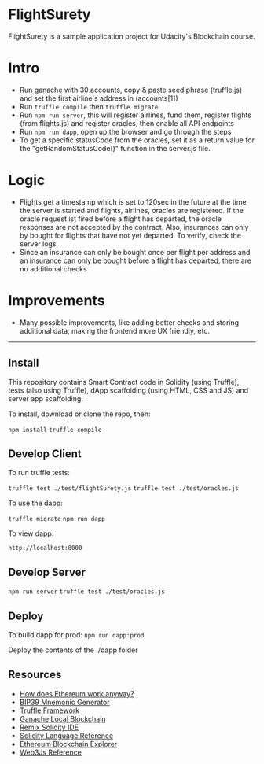# FlightSurety

FlightSurety is a sample application project for Udacity's Blockchain course.

# Intro
- Run ganache with 30 accounts, copy & paste seed phrase (truffle.js) and set the first airline's address in  (accounts[1])
- Run `truffle compile` then `truffle migrate`
- Run `npm run server`, this will register airlines, fund them, register flights (from flights.js) and register oracles, then enable all API endpoints
- Run `npm run dapp`, open up the browser and go through the steps
- To get a specific statusCode from the oracles, set it as a return value for the "getRandomStatusCode()" function in the server.js file.

# Logic
- Flights get a timestamp which is set to 120sec in the future at the time the server is started and flights, airlines, oracles are registered. If the oracle request ist fired before a flight has departed, the oracle responses are not accepted by the contract. Also, insurances can only by bought for flights that have not yet departed. To verify, check the server logs
- Since an insurance can only be bought once per flight per address and an insurance can only be bought before a flight has departed, there are no additional checks 

# Improvements
- Many possible improvements, like adding better checks and storing additional data, making the frontend more UX friendly, etc.
----

## Install

This repository contains Smart Contract code in Solidity (using Truffle), tests (also using Truffle), dApp scaffolding (using HTML, CSS and JS) and server app scaffolding.

To install, download or clone the repo, then:

`npm install`
`truffle compile`

## Develop Client

To run truffle tests:

`truffle test ./test/flightSurety.js`
`truffle test ./test/oracles.js`

To use the dapp:

`truffle migrate`
`npm run dapp`

To view dapp:

`http://localhost:8000`

## Develop Server

`npm run server`
`truffle test ./test/oracles.js`

## Deploy

To build dapp for prod:
`npm run dapp:prod`

Deploy the contents of the ./dapp folder


## Resources

* [How does Ethereum work anyway?](https://medium.com/@preethikasireddy/how-does-ethereum-work-anyway-22d1df506369)
* [BIP39 Mnemonic Generator](https://iancoleman.io/bip39/)
* [Truffle Framework](http://truffleframework.com/)
* [Ganache Local Blockchain](http://truffleframework.com/ganache/)
* [Remix Solidity IDE](https://remix.ethereum.org/)
* [Solidity Language Reference](http://solidity.readthedocs.io/en/v0.4.24/)
* [Ethereum Blockchain Explorer](https://etherscan.io/)
* [Web3Js Reference](https://github.com/ethereum/wiki/wiki/JavaScript-API)